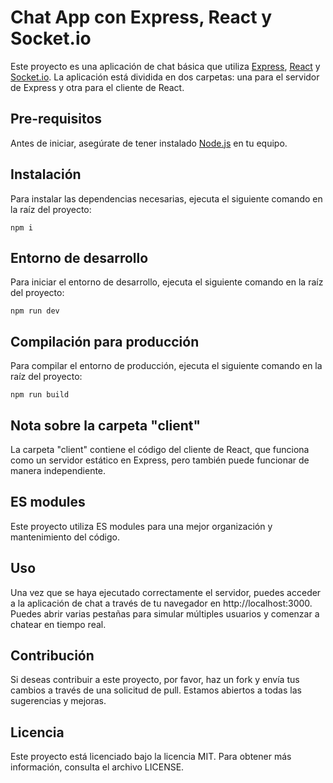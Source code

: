 # Chat App con Express, React y Socket.io

Este proyecto es una aplicación de chat básica que utiliza [Express](https://expressjs.com/), [React](https://reactjs.org/) y [Socket.io](https://socket.io/). La aplicación está dividida en dos carpetas: una para el servidor de Express y otra para el cliente de React.

## Pre-requisitos

Antes de iniciar, asegúrate de tener instalado [Node.js](https://nodejs.org/) en tu equipo.

## Instalación

Para instalar las dependencias necesarias, ejecuta el siguiente comando en la raíz del proyecto:
```
npm i
```

## Entorno de desarrollo

Para iniciar el entorno de desarrollo, ejecuta el siguiente comando en la raíz del proyecto:
```
npm run dev
```
## Compilación para producción

Para compilar el entorno de producción, ejecuta el siguiente comando en la raíz del proyecto:
```
npm run build
```


## Nota sobre la carpeta "client"

La carpeta "client" contiene el código del cliente de React, que funciona como un servidor estático en Express, pero también puede funcionar de manera independiente.

## ES modules

Este proyecto utiliza ES modules para una mejor organización y mantenimiento del código.

## Uso
Una vez que se haya ejecutado correctamente el servidor, puedes acceder a la aplicación de chat a través de tu navegador en http://localhost:3000. Puedes abrir varias pestañas para simular múltiples usuarios y comenzar a chatear en tiempo real.

## Contribución
Si deseas contribuir a este proyecto, por favor, haz un fork y envía tus cambios a través de una solicitud de pull. Estamos abiertos a todas las sugerencias y mejoras.

## Licencia
Este proyecto está licenciado bajo la licencia MIT. Para obtener más información, consulta el archivo LICENSE.